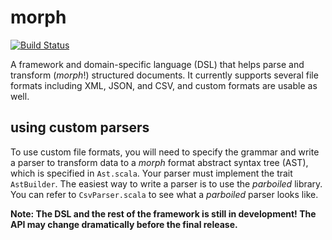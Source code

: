 morph
=========
[![Build Status](https://travis-ci.org/anishathalye/morph.png)](https://travis-ci.org/anishathalye/morph)

A framework and domain-specific language (DSL) that helps parse and transform
(*morph*!) structured documents. It currently supports several file formats
including XML, JSON, and CSV, and custom formats are usable as well.

using custom parsers
--------------------
To use custom file formats, you will need to specify the grammar and write a
parser to transform data to a *morph* format abstract syntax tree (AST), which
is specified in `Ast.scala`. Your parser must implement the trait `AstBuilder`.
The easiest way to write a parser is to use the *parboiled* library. You can
refer to `CsvParser.scala` to see what a *parboiled* parser looks like.

**Note: The DSL and the rest of the framework is still in development! The API
may change dramatically before the final release.**
